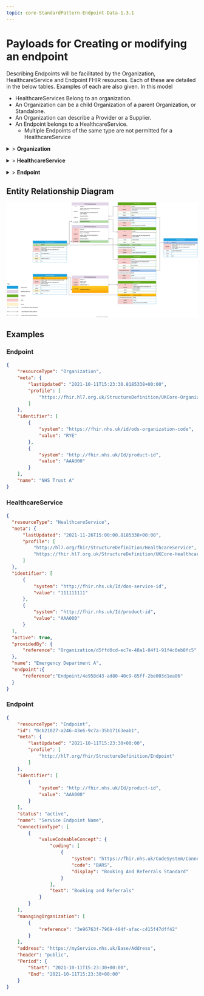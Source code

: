 ```yaml
---
topic: core-StandardPattern-Endpoint-Data-1.3.1
---
```


# Payloads for Creating or modifying an endpoint

Describing Endpoints will be facilitated by the Organization, HealthcareService and Endpoint FHIR resources. Each of these are detailed in the below tables. Examples of each are also given. In this model

*  HealthcareServices Belong to an organization.
*  An Organization can be a child Organization of a parent Organization, or Standalone.
*  An Organization can describe a Provider or a Supplier.
*  An Endpoint belongs to a HealthcareService.
	* Multiple Endpoints of the same type are not permitted for a HealthcareService

<details>
  <summary>> <b class="barslink">Organization</b></summary>
      <p>              
        <p>This resource will describe either the Organisation of the Provider or the Organisation of the Supplier managing an Endpoint</p>
        {{tree:https://fhir.hl7.org.uk/StructureDefinition/UKCore-Organization, hybrid}}
        </p>


| Data Item                                                      | Implementation Guidance                                                                                                                                                                                                                      | Necessity | Profile Cardinality | Example                                                              | Immutable |
|----------------------------------------------------------------|----------------------------------------------------------------------------------------------------------------------------------------------------------------------------------------------------------------------------------------------|-----------|---------------------|----------------------------------------------------------------------|-----------|
| Organization                                                   | https://fhir.hl7.org.uk/StructureDefinition/UKCore-Organization                                                                                                                                                                              |           |                     |                                                                      |           |
| Organization.id                                                | This MUST only be populated with an id generated by the Endpoint Catalogue in the synchronous HTTP response upon creation. Its necessity is applicable to all VERBS  bar POST                                                                | MUST      | 0.1                 | 236bb75d-90ef-461f-b71e-fde7f899802c                                 | Y         |
| Organization.meta                                              | https://www.hl7.org/fhir/resource.html#Meta                                                                                                                                                                                                  | MUST      |                     |                                                                      | Y         |
| Organization.meta.lastUpdated                                  | This MUST be supplied by the client with the time the resource is requested to be created or updated. If it is before the timestamp on the resource on an update, the request will be rejected. This is not the case for a DELETE operation. | MUST      |                     | 2021-11-26T15:00:00.8185338+00:00                                    | Y         |
| Organization.meta.profile                                      | This MUST be populated with the structure definition for the R4 Organization Resource                                                                                                                                                        | MUST      |                     | https://fhir.hl7.org.uk/StructureDefinition/UKCore-Organization      | Y         |
| Organization.identifier[1]                                     |                                                                                                                                                                                                                                              | MUST      |                     |                                                                      | Y         |
| Organization.identifier[0]                                     | This MUST Contain the identifier for Organization ODS code                                                                                                                                                                                   | MUST      |                     |                                                                      | Y         |
| Organization.identifier[0].system                              | This MUST be the ODS code system identifier https://fhir.nhs.uk/id/ods-organization-code                                                                                                                                                     | MUST      |                     | https://fhir.nhs.uk/id/ods-organization-code                         | Y         |
| Organization.identifier[0].value                               | The ODS code as a string.                                                                                                                                                                                                                    | MUST      |                     | AA01                                                                 | Y         |
| Organization.identifier[1]                                     | this MUST contain the identifier for  Product ID                                                                                                                                                                                             | MUST      |                     |                                                                      | Y         |
| Organization.identifier[1].system                              | this MUST be the Product ID system Identifier for  http://fhir.nhs.uk/Id/product-id                                                                                                                                                          | MUST      |                     | http://fhir.nhs.uk/Id/product-id                                     | Y         |
| Organization.identifier[1].value                               | The hexadecimal Product ID as a string.                                                                                                                                                                                                      | MUST      |                     | AAA000                                                               | Y         |
| Organization.name                                              | The name of the Organization                                                                                                                                                                                                                 | MUST      |                     | "NHS Trust A" OR "Supplier A"                                        | Y         |
| Organization.partOf                                            | If this Organization describes a child organisation, then the reference to the parent MUST be populated                                                                                                                                      | SHOULD    |                     |                                                                      | N         |
| Organization.partOf.reference                                  | the reference to the parent organization.                                                                                                                                                                                                    | SHOULD    |                     | Organization/d5ffd0cd-ec7e-48a1-84f1-91f4c0eb8fc5                    | N         |
| Organization.type                                              | Follow UK Core guidance for populating this element.                                                                                                                                                                                         | COULD     |                     |                                                                      | N         |
| Organization.type.ValueCodeableConcept                         | Follow UK Core guidance for populating this element.                                                                                                                                                                                         | COULD     |                     |                                                                      | N         |
| Organization.alias                                             | Follow UK Core guidance for populating this element.                                                                                                                                                                                         | COULD     |                     |                                                                      | N         |
| Organization.telecom                                           | Follow UK Core guidance for populating this element.                                                                                                                                                                                         | COULD     |                     |                                                                      | N         |
| Organization.address                                           | Follow UK Core guidance for populating this element.                                                                                                                                                                                         | COULD     |                     |                                                                      | N         |
| Organization.contact                                           | Follow UK Core guidance for populating this element.                                                                                                                                                                                         | COULD     |                     |                                                                      | N         |
| Organization.endpoint                                          | Not currently used in this implementation.                                                                                                                                                                                                   | COULD     |                     |                                                                      | N         |



</details>
<p>
<details>
  <summary>> <b class="barslink">HealthcareService</b></summary>
      <p>              
        <p>This Resource describes the healthcare service that the endpoint is serving.</p>
        {{tree:https://fhir.hl7.org.uk/StructureDefinition/UKCore-HealthcareService , hybrid}}
        </p>


| Data Item                                                      | Implementation Guidance                                                                                                                                                                                                                      | Necessity | Profile Cardinality | Example                                                              | Immutable |
|----------------------------------------------------------------|----------------------------------------------------------------------------------------------------------------------------------------------------------------------------------------------------------------------------------------------|-----------|---------------------|----------------------------------------------------------------------|-----------|
| HealthcareService                                              | https://fhir.hl7.org.uk/StructureDefinition/UKCore-HealthcareService                                                                                                                                                                         |           |                     |                                                                      |           |
| HealthcareService.id                                           | This MUST only be populated with an id generated by the Endpoint Catalogue in the synchronous HTTP response upon creation. Its necessity is applicable to all VERBS  bar POST                                                                | MUST      | 0.1                 | 236bb75d-90ef-461f-b71e-fde7f899802c                                 | Y         |
| HealthcareService.meta                                         | https://www.hl7.org/fhir/resource.html#Meta                                                                                                                                                                                                  | MUST      |                     |                                                                      | Y         |
| HealthcareService.meta.profile                                 | This MUST be populated with the structure definition for the R4 HealthcareService Resource                                                                                                                                                   | MUST      |                     | https://fhir.hl7.org.uk/StructureDefinition/UKCore-HealthcareService | Y         |
| HealthcareService.meta.lastUpdated                             | This MUST be supplied by the client with the time the resource is requested to be created or updated. If it is before the timestamp on the resource on an update, the request will be rejected. This is not the case for a DELETE operation. | MUST      |                     | 2021-11-26T15:00:00.8185338+00:00                                    | Y         |
| HealthcareService.identifier[1]                                |                                                                                                                                                                                                                                              | MUST      |                     |                                                                      | Y         |
| HealthcareService.identifier[0]                                | This MUST Contain the identifier for HealthcareService service ID                                                                                                                                                                            | MUST      |                     |                                                                      | Y         |
| HealthcareService.identifier[0].system                         | This MUST be the system used for the Service ID, in this example, DoS ID                                                                                                                                                                     | MUST      |                     | http://fhir.nhs.uk/Id/dos-service-id                                 | Y         |
| HealthcareService.identifier[0].value                          | The Service ID code as a string.                                                                                                                                                                                                             | MUST      |                     | 1122334455                                                           | Y         |
| HealthcareService.identifier[1]                                | this MUST contain the identifier for  Product ID                                                                                                                                                                                             | MUST      |                     | http://fhir.nhs.uk/Id/product-id                                     | Y         |
| HealthcareService.identifier[1].system                         | this MUST be the Product ID system Identifier for  http://fhir.nhs.uk/Id/product-id                                                                                                                                                          | MUST      |                     | AAA000                                                               | Y         |
| HealthcareService.identifier[1].value                          | The hexadecimal Product ID as a string.                                                                                                                                                                                                      | MUST      |                     |                                                                      | Y         |
| HealthcareService.active                                       | Whether this Service is Active and ready to accept requests.                                                                                                                                                                                 | MUST      |                     | TRUE                                                                 | Y         |
| HealthcareService.providedBy                                   | The provider Organization this HealthcareService is provided by.                                                                                                                                                                             | MUST      |                     |                                                                      | Y         |
| HealthcareService.providedBy.reference                         | A reference to the id of the Organization, this MUST exist.                                                                                                                                                                                  | MUST      |                     | Organization/d5ffd0cd-ec7e-48a1-84f1-91f4c0eb8fc5                    | Y         |
| HealthcareService.name                                         | The name of the HealthcareService                                                                                                                                                                                                            | MUST      |                     | Emergency Department A                                               | Y         |
| HealthcareService.endpoint                                     | A reference to the Endpoint associated to this HealthcareService. This MUST be a reference to the BaRS endpoint.                                                                                                                             | MUST      |                     |                                                                      | N         |
| HealthcareService.endpoint.reference                           | This MUST be a reference to the BaRS endpoint.                                                                                                                                                                                               | MUST      |                     | Endpoint/d5ffd0cd-ec7e-48a1-84f1-91f4c0eb8fc5                        | N         |
| HealthcareService.category                                     | Follow UK Core guidance for populating this element.                                                                                                                                                                                         | COULD     |                     |                                                                      | N         |
| HealthcareService.type                                         | Follow UK Core guidance for populating this element.                                                                                                                                                                                         | COULD     |                     |                                                                      | N         |
| HealthcareService.specialty                                    | Follow UK Core guidance for populating this element.                                                                                                                                                                                         | COULD     |                     |                                                                      | N         |
| HealthcareService.location                                     | Follow UK Core guidance for populating this element.                                                                                                                                                                                         | COULD     |                     |                                                                      | N         |
| HealthcareService.name                                         | Follow UK Core guidance for populating this element.                                                                                                                                                                                         | COULD     |                     |                                                                      | N         |
| HealthcareService.comment                                      | Follow UK Core guidance for populating this element.                                                                                                                                                                                         | COULD     |                     |                                                                      | N         |
| HealthcareService.extraDetails                                 | Follow UK Core guidance for populating this element.                                                                                                                                                                                         | COULD     |                     |                                                                      | N         |
| HealthcareService.photo                                        | Follow UK Core guidance for populating this element.                                                                                                                                                                                         | COULD     |                     |                                                                      | N         |
| HealthcareService.telecom                                      | Follow UK Core guidance for populating this element.                                                                                                                                                                                         | COULD     |                     |                                                                      | N         |
| HealthcareService.coverageArea                                 | Follow UK Core guidance for populating this element.                                                                                                                                                                                         | COULD     |                     |                                                                      | N         |
| HealthcareService.eligibility                                  | Follow UK Core guidance for populating this element.                                                                                                                                                                                         | COULD     |                     |                                                                      | N         |
| HealthcareService.serviceProvisionCode                         | Follow UK Core guidance for populating this element.                                                                                                                                                                                         | COULD     |                     |                                                                      | N         |
| HealthcareService.program                                      | Follow UK Core guidance for populating this element.                                                                                                                                                                                         | COULD     |                     |                                                                      | N         |
| HealthcareService.characteristic                               | Follow UK Core guidance for populating this element.                                                                                                                                                                                         | COULD     |                     |                                                                      | N         |
| HealthcareService.communication                                | Follow UK Core guidance for populating this element.                                                                                                                                                                                         | COULD     |                     |                                                                      | N         |
| HealthcareService.referralMethod                               | Follow UK Core guidance for populating this element.                                                                                                                                                                                         | COULD     |                     |                                                                      | N         |
| HealthcareService.appoiuntmentRequired                         | Follow UK Core guidance for populating this element.                                                                                                                                                                                         | COULD     |                     |                                                                      | N         |
| HealthcareService.availableTime                                | Follow UK Core guidance for populating this element.                                                                                                                                                                                         | COULD     |                     |                                                                      | N         |
| HealthcareService.notAvailable                                 | Follow UK Core guidance for populating this element.                                                                                                                                                                                         | COULD     |                     |                                                                      | N         |
| HealthcareService.availabilityExceptions                       | Follow UK Core guidance for populating this element.                                                                                                                                                                                         | COULD     |                     |                                                                      | N         |


</details>
<p>
<details>
  <summary>> <b class="barslink">Endpoint</b></summary>
      <p>              
        <p>This resource describes the endpoint itself including data around how to interact with it </p>
        {{tree:http://hl7.org/fhir/structuredefinition/endpoint, hybrid}}
        </p>



| Data Item                                                      | Implementation Guidance                                                                                                                                                                                                                      | Necessity | Profile Cardinality | Example                                                              | Immutable |
|----------------------------------------------------------------|----------------------------------------------------------------------------------------------------------------------------------------------------------------------------------------------------------------------------------------------|-----------|---------------------|----------------------------------------------------------------------|-----------|
| Endpoint                                                       | http://hl7.org/fhir/structuredefinition/endpoint                                                                                                                                                                                             |           |                     |                                                                      |           |
| Endpoint.id                                                    | This MUST only be populated with an id generated by the Endpoint Catalogue in the synchronous HTTP response upon creation. Its necessity is applicable to all VERBS  bar POST                                                                | MUST      | 0.1                 | 236bb75d-90ef-461f-b71e-fde7f899802c                                 | Y         |
| Endpoint.meta                                                  | https://www.hl7.org/fhir/resource.html#Meta                                                                                                                                                                                                  | MUST      |                     |                                                                      | Y         |
| Endpoint.meta.profile                                          | This MUST be populated with the structure definition for the R4 Endpoint Resource                                                                                                                                                            | MUST      |                     | https://fhir.hl7.org.uk/StructureDefinition/UKCore-Endpoint          | Y         |
| Endpoint.lastUpdated                                           | This MUST be supplied by the client with the time the resource is requested to be created or updated. If it is before the timestamp on the resource on an update, the request will be rejected. This is not the case for a DELETE operation. | MUST      |                     | 2021-11-26T15:00:00.8185338+00:00                                    | Y         |
| Endpoint.identifier[0]                                         | this MUST contain the identifier for  Product ID                                                                                                                                                                                             | MUST      |                     |                                                                      | Y         |
| Endpoint.identifier[0].system                                  | this MUST be the Product ID system Identifier for  http://fhir.nhs.uk/Id/product-id                                                                                                                                                          | MUST      |                     | http://fhir.nhs.uk/Id/product-id                                     | Y         |
| Endpoint.identifier[0].value                                   | The hexadecimal Product ID as a string.                                                                                                                                                                                                      | MUST      |                     | AAA000                                                               | Y         |
| Endpoint.status                                                | Whether this Service is Active and ready to accept requests. This MUST be inline with  the HealthcareService.active value                                                                                                                    | MUST      |                     | active                                                               | Y         |
| Endpoint.managingOrganization                                  | The Provider or Supplier Organization that manages this Endpoint. This DOES NOT need to match HealthcareService.providedBy.                                                                                                                  | MUST      |                     |                                                                      | Y         |
| Endpoint.managingOrganization.reference                        | A reference to the id of the Organization, this MUST exist.                                                                                                                                                                                  | MUST      |                     | Organization/51ab1d8b-72c3-4ca0-877c-b5f73faf36b5                    | Y         |
| Endpoint.connectionType                                        |                                                                                                                                                                                                                                              | MUST      |                     |                                                                      | Y         |
| Endpoint.connectionType.valueCodeableConcept                   |                                                                                                                                                                                                                                              |           |                     |                                                                      | Y         |
| Endpoint.connectionType.valueCodeableConcept.coding[0]         | This MUST define the type of connection this endpoint supports. In this Instance describing a BaRS endpoint.                                                                                                                                 | MUST      |                     |                                                                      | Y         |
| Endpoint.connectionType.valueCodeableConcept.coding[0].system  | MUST be  https://fhir.nhs.uk/CodeSystem/ConnectionTypes                                                                                                                                                                                      | MUST      |                     | https://fhir.nhs.uk/CodeSystem/ConnectionTypes                       | Y         |
| Endpoint.connectionType.valueCodeableConcept.coding[0].code    | MUST be "BARS"                                                                                                                                                                                                                               | MUST      |                     | BARS                                                                 | Y         |
| Endpoint.connectionType.valueCodeableConcept.coding[0].display | MUST be  "Booking And Referrals Standard"                                                                                                                                                                                                    | MUST      |                     | Booking And Referrals Standard                                       | Y         |
| Endpoint.connectionType.valueCodeableConcept.text              | MUST be "Booking and Referrals"                                                                                                                                                                                                              | MUST      |                     | Booking and Referrals                                                | Y         |
| Endpoint.address                                               | This MUST be the receiving systems base URL for BARS.                                                                                                                                                                                        | MUST      |                     | https://MyBaseServerAddress.nhs.uk/FHIR/R4                           | Y         |
| Endpoint.name                                                  | The name of this Endpoint, defined by the service                                                                                                                                                                                            | MUST      |                     | Emergency Department B - BaRS Endpoint                               | Y         |
| Endpoint.header                                                | Defines whether this endpoint is public or private.                                                                                                                                                                                          | COULD     |                     | public                                                               | N         |
| Endpoint.Period                                                | Interval the endpoint is expected to be operational                                                                                                                                                                                          | MUST      |                     |                                                                      | Y         |
| Endpoint.Period.Start                                          | Date from which the endpoint is active.                                                                                                                                                                                                      | MUST      |                     | 2024-11-26T15:00:00.8185338+00:00                                    | Y         |
| Endpoint.Period.End                                            | Date from the endpoint is inactive.                                                                                                                                                                                                          | COULD     |                     | 2028-11-26T15:00:00.8185338+00:00                                    | N         |
| Endpoint.contact                                               | Follow UK Core guidance for populating this element.                                                                                                                                                                                         | COULD     |                     |                                                                      | N         |
| Endpoint.payloadType                                           | Follow UK Core guidance for populating this element.                                                                                                                                                                                         | COULD     |                     |                                                                      | N         |
| Endpoint.payloadMimeType                                       | Follow UK Core guidance for populating this element.                                                                                                                                                                                         | COULD     |                     |                                                                      | N         |



</details>
<p>

## Entity Relationship Diagram

<a href="https://raw.githubusercontent.com/NHSDigital/NHSDigital-FHIR-BookingAndReferrals/main/BaRS-Images/EntityMaps/EntityMapEndpointCatalogue-1.0.0.svg" target="_blank"><img src="https://raw.githubusercontent.com/NHSDigital/NHSDigital-FHIR-BookingAndReferrals/main/BaRS-Images/EntityMaps/EntityMapEndpointCatalogue-1.0.0.svg" width="1200"></img></a>

## Examples

### Endpoint 
```json
{
	"resourceType": "Organization",
	"meta": {
		"lastUpdated": "2021-10-11T15:23:30.8185338+00:00",
		"profile": [
			"https://fhir.hl7.org.uk/StructureDefinition/UKCore-Organization"
		]
	},
	"identifier": [
		{
			"system": "https://fhir.nhs.uk/id/ods-organization-code",
			"value": "RYE"
		},
		{
			"system": "http://fhir.nhs.uk/Id/product-id",
			"value": "AAA000"
		}
	],
	"name": "NHS Trust A"
}
```

### HealthcareService 
```json
{
  "resourceType": "HealthcareService",
  "meta": {
      "lastUpdated": "2021-11-26T15:00:00.8185338+00:00",
      "profile": [
          "http://hl7.org/fhir/StructureDefinition/HealthcareService",
          "https://fhir.hl7.org.uk/StructureDefinition/UKCore-HealthcareService"
      ]
  },
  "identifier": [
      {
          "system": "http://fhir.nhs.uk/Id/dos-service-id",
          "value": "111111111"
      },
      {
          "system": "http://fhir.nhs.uk/Id/product-id",
          "value": "AAA000"
      }
  ],
  "active": true,
  "providedBy": {
      "reference": "Organization/d5ffd0cd-ec7e-48a1-84f1-91f4c0eb8fc5"
  },
  "name": "Emergency Department A",
  "endpoint":{
      "reference":"Endpoint/4e958d43-ad80-40c9-85ff-2be003d1ea86"
  }
}
```

### Endpoint 
```json
{
	"resourceType": "Endpoint",
	"id": "0cb21027-a246-43e6-9c7a-35b17163eab1",
	"meta": {
		"lastUpdated": "2021-10-11T15:23:30+00:00",
		"profile": [
			"http://hl7.org/fhir/StructureDefinition/Endpoint"
		]
	},
	"identifier": [
		{
			"system": "http://fhir.nhs.uk/Id/product-id",
			"value": "AAA000"
		}
	],
	"status": "active",
	"name": "Service Endpoint Name",
	"connectionType": [
		{
			"valueCodeableConcept": {
				"coding": [
					{
						"system": "https://fhir.nhs.uk/CodeSystem/ConnectionTypes",
						"code": "BARS",
						"display": "Booking And Referrals Standard"
					}
				],
				"text": "Booking and Referrals"
			}
		}
	],
	"managingOrganization": [
		{
			"reference": "3e96763f-7969-404f-afac-c415f47dff42"
		}
	],
	"address": "https://myService.nhs.uk/Base/Address",
	"header": "public",
	"Period": {
		"Start": "2021-10-11T15:23:30+00:00",
		"End": "2021-10-11T15:23:30+00:00"
	}
}
```